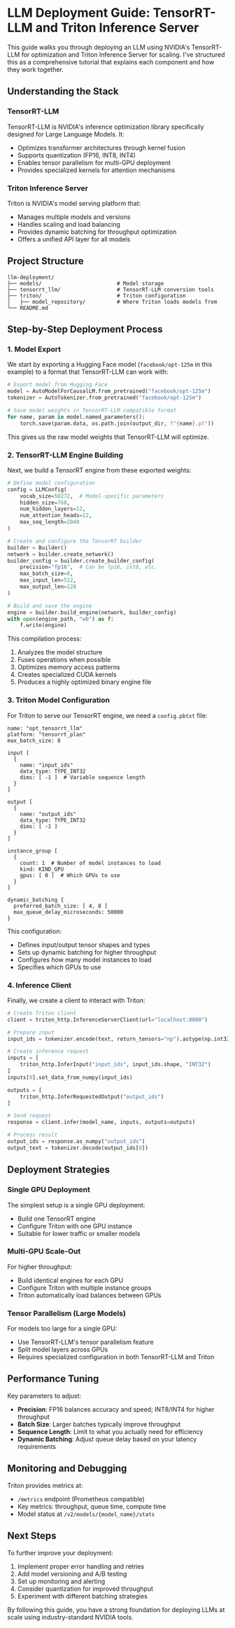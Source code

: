 # LLM Deployment Guide: TensorRT-LLM and Triton Inference Server

This guide walks you through deploying an LLM using NVIDIA's TensorRT-LLM for optimization and Triton Inference Server for scaling. I've structured this as a comprehensive tutorial that explains each component and how they work together.

## Understanding the Stack

### TensorRT-LLM
TensorRT-LLM is NVIDIA's inference optimization library specifically designed for Large Language Models. It:
- Optimizes transformer architectures through kernel fusion
- Supports quantization (FP16, INT8, INT4)
- Enables tensor parallelism for multi-GPU deployment
- Provides specialized kernels for attention mechanisms

### Triton Inference Server
Triton is NVIDIA's model serving platform that:
- Manages multiple models and versions
- Handles scaling and load balancing
- Provides dynamic batching for throughput optimization
- Offers a unified API layer for all models

## Project Structure

```
llm-deployment/
├── models/                        # Model storage
├── tensorrt_llm/                  # TensorRT-LLM conversion tools
├── triton/                        # Triton configuration
│   ├── model_repository/          # Where Triton loads models from
└── README.md
```

## Step-by-Step Deployment Process

### 1. Model Export
We start by exporting a Hugging Face model (`facebook/opt-125m` in this example) to a format that TensorRT-LLM can work with:

```python
# Export model from Hugging Face
model = AutoModelForCausalLM.from_pretrained("facebook/opt-125m")
tokenizer = AutoTokenizer.from_pretrained("facebook/opt-125m")

# Save model weights in TensorRT-LLM compatible format
for name, param in model.named_parameters():
    torch.save(param.data, os.path.join(output_dir, f"{name}.pt"))
```

This gives us the raw model weights that TensorRT-LLM will optimize.

### 2. TensorRT-LLM Engine Building

Next, we build a TensorRT engine from these exported weights:

```python
# Define model configuration
config = LLMConfig(
    vocab_size=50272,  # Model-specific parameters
    hidden_size=768,
    num_hidden_layers=12,
    num_attention_heads=12,
    max_seq_length=2048
)

# Create and configure the TensorRT builder
builder = Builder()
network = builder.create_network()
builder_config = builder.create_builder_config(
    precision="fp16",  # Can be fp16, int8, etc.
    max_batch_size=8,
    max_input_len=512,
    max_output_len=128
)

# Build and save the engine
engine = builder.build_engine(network, builder_config)
with open(engine_path, "wb") as f:
    f.write(engine)
```

This compilation process:
1. Analyzes the model structure
2. Fuses operations when possible
3. Optimizes memory access patterns
4. Creates specialized CUDA kernels
5. Produces a highly optimized binary engine file

### 3. Triton Model Configuration

For Triton to serve our TensorRT engine, we need a `config.pbtxt` file:

```
name: "opt_tensorrt_llm"
platform: "tensorrt_plan"
max_batch_size: 8

input [
  {
    name: "input_ids"
    data_type: TYPE_INT32
    dims: [ -1 ]  # Variable sequence length
  }
]

output [
  {
    name: "output_ids"
    data_type: TYPE_INT32
    dims: [ -1 ]
  }
]

instance_group [
  {
    count: 1  # Number of model instances to load
    kind: KIND_GPU
    gpus: [ 0 ]  # Which GPUs to use
  }
]

dynamic_batching {
  preferred_batch_size: [ 4, 8 ]
  max_queue_delay_microseconds: 50000
}
```

This configuration:
- Defines input/output tensor shapes and types
- Sets up dynamic batching for higher throughput
- Configures how many model instances to load
- Specifies which GPUs to use

### 4. Inference Client

Finally, we create a client to interact with Triton:

```python
# Create Triton client
client = triton_http.InferenceServerClient(url="localhost:8000")

# Prepare input
input_ids = tokenizer.encode(text, return_tensors="np").astype(np.int32)

# Create inference request
inputs = [
    triton_http.InferInput("input_ids", input_ids.shape, "INT32")
]
inputs[0].set_data_from_numpy(input_ids)

outputs = [
    triton_http.InferRequestedOutput("output_ids")
]

# Send request
response = client.infer(model_name, inputs, outputs=outputs)

# Process result
output_ids = response.as_numpy("output_ids")
output_text = tokenizer.decode(output_ids[0])
```

## Deployment Strategies

### Single GPU Deployment
The simplest setup is a single GPU deployment:
- Build one TensorRT engine
- Configure Triton with one GPU instance
- Suitable for lower traffic or smaller models

### Multi-GPU Scale-Out
For higher throughput:
- Build identical engines for each GPU
- Configure Triton with multiple instance groups
- Triton automatically load balances between GPUs

### Tensor Parallelism (Large Models)
For models too large for a single GPU:
- Use TensorRT-LLM's tensor parallelism feature
- Split model layers across GPUs
- Requires specialized configuration in both TensorRT-LLM and Triton

## Performance Tuning

Key parameters to adjust:
- **Precision**: FP16 balances accuracy and speed; INT8/INT4 for higher throughput
- **Batch Size**: Larger batches typically improve throughput
- **Sequence Length**: Limit to what you actually need for efficiency
- **Dynamic Batching**: Adjust queue delay based on your latency requirements

## Monitoring and Debugging

Triton provides metrics at:
- `/metrics` endpoint (Prometheus compatible)
- Key metrics: throughput, queue time, compute time
- Model status at `/v2/models/{model_name}/stats`

## Next Steps

To further improve your deployment:
1. Implement proper error handling and retries
2. Add model versioning and A/B testing
3. Set up monitoring and alerting
4. Consider quantization for improved throughput
5. Experiment with different batching strategies

By following this guide, you have a strong foundation for deploying LLMs at scale using industry-standard NVIDIA tools.